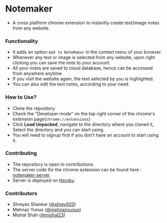 # Notemaker
- A cross platform chrome extension to instantly create text/image notes from any website.

### Functionality
- It adds an option ```Add to NoteMaker``` in the context menu of your browser. 
- Whenever any text or image is selected from any website, upon right clicking you can save the note to your account.
- All your notes are saved to cloud database, hence can be accessed from anywhere anytime.
- If you visit the website again, the text selected by you is highlighted.
- You can also edit the text notes, according to your need.

### How to Use?
- Clone the repository
- Check the "Developer mode" on the top right corner of the chrome's extension page(```chrome://extensions```)
- Click **Load Unpacked**, navigate to the directory where you cloned it, Select the directory and you can start using.
- You will need to signup first if you don't have an account to start using it.

### Contributing
- The repository is open to contributions.
- The server code for the chrome extension can be found here : [notemaker-server](https://github.com/mehnazyunus/note-maker-server)
- Server is deployed on [Heroku](http://heroku.com)

### Contributors
- Shreyas Shankar ([@shrey920](https://github.com/shrey920))
- Mehnaz Yunus ([@mehnazyunus](https://github.com/mehnazyunus))
- Mishal Shah ([@mishal23](https://github.com/mishal23))
